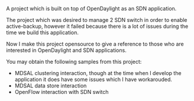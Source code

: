 A project which is built on top of OpenDaylight as an SDN application.

The project which was desired to manage 2 SDN switch in order to enable active-backup, however it failed because there is a lot of
issues during the time we build this application.

Now I make this project opensource to give a reference to those who are interested in OpenDaylight and SDN applications.

You may obtain the following samples from this project:

- MDSAL clustering interaction, though at the time when I develop the application it does have some issues which I have workarouded.
- MDSAL data store interaction
- OpenFlow interaction with SDN switch